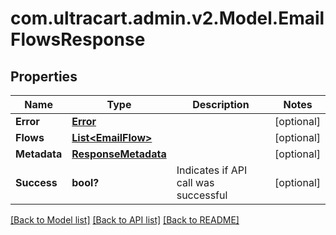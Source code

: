 # com.ultracart.admin.v2.Model.EmailFlowsResponse
## Properties

Name | Type | Description | Notes
------------ | ------------- | ------------- | -------------
**Error** | [**Error**](Error.md) |  | [optional] 
**Flows** | [**List&lt;EmailFlow&gt;**](EmailFlow.md) |  | [optional] 
**Metadata** | [**ResponseMetadata**](ResponseMetadata.md) |  | [optional] 
**Success** | **bool?** | Indicates if API call was successful | [optional] 


[[Back to Model list]](../README.md#documentation-for-models) [[Back to API list]](../README.md#documentation-for-api-endpoints) [[Back to README]](../README.md)

